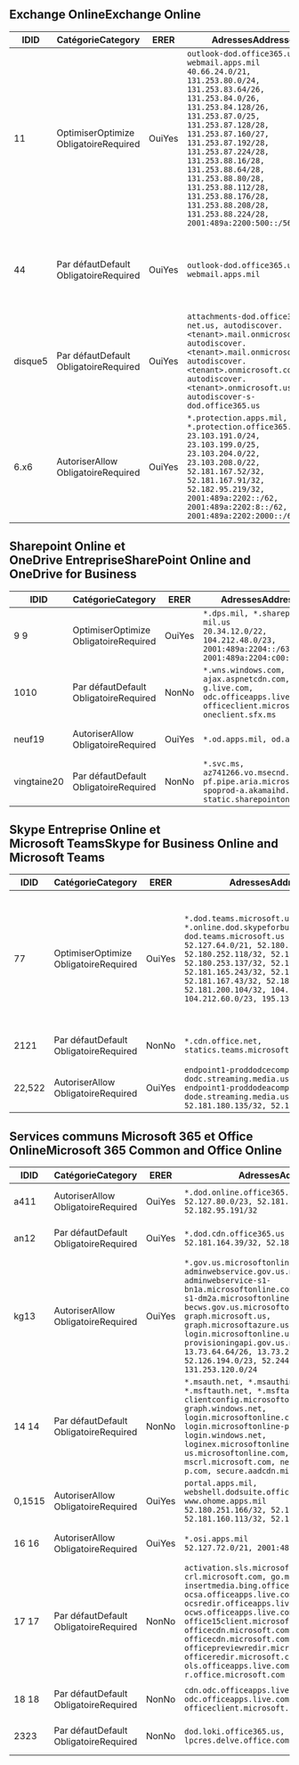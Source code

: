 <!--THIS FILE IS AUTOMATICALLY GENERATED. MANUAL CHANGES WILL BE OVERWRITTEN.-->
<!--Please contact the Office 365 Endpoints team with any questions.-->
<!--USGovDoD endpoints version 2019112700-->
<!--File generated 2019-11-27 11:00:08.0914-->

## <a name="exchange-online"></a><span data-ttu-id="ed75a-101">Exchange Online</span><span class="sxs-lookup"><span data-stu-id="ed75a-101">Exchange Online</span></span>

<span data-ttu-id="ed75a-102">ID</span><span class="sxs-lookup"><span data-stu-id="ed75a-102">ID</span></span> | <span data-ttu-id="ed75a-103">Catégorie</span><span class="sxs-lookup"><span data-stu-id="ed75a-103">Category</span></span> | <span data-ttu-id="ed75a-104">ER</span><span class="sxs-lookup"><span data-stu-id="ed75a-104">ER</span></span> | <span data-ttu-id="ed75a-105">Adresses</span><span class="sxs-lookup"><span data-stu-id="ed75a-105">Addresses</span></span> | <span data-ttu-id="ed75a-106">Ports</span><span class="sxs-lookup"><span data-stu-id="ed75a-106">Ports</span></span>
-- | -------------------- | --- | ---------------------------------------------------------------------------------------------------------------------------------------------------------------------------------------------------------------------------------------------------------------------------------------------------------------------------------------------------------------------------------------------- | -------------------------------
<span data-ttu-id="ed75a-107">1</span><span class="sxs-lookup"><span data-stu-id="ed75a-107">1</span></span> | <span data-ttu-id="ed75a-108">Optimiser</span><span class="sxs-lookup"><span data-stu-id="ed75a-108">Optimize</span></span><BR><span data-ttu-id="ed75a-109">Obligatoire</span><span class="sxs-lookup"><span data-stu-id="ed75a-109">Required</span></span> | <span data-ttu-id="ed75a-110">Oui</span><span class="sxs-lookup"><span data-stu-id="ed75a-110">Yes</span></span> | `outlook-dod.office365.us, webmail.apps.mil`<BR>`40.66.24.0/21, 131.253.80.0/24, 131.253.83.64/26, 131.253.84.0/26, 131.253.84.128/26, 131.253.87.0/25, 131.253.87.128/28, 131.253.87.160/27, 131.253.87.192/28, 131.253.87.224/28, 131.253.88.16/28, 131.253.88.64/28, 131.253.88.80/28, 131.253.88.112/28, 131.253.88.176/28, 131.253.88.208/28, 131.253.88.224/28, 2001:489a:2200:500::/56` | <span data-ttu-id="ed75a-111">**TCP :** 443, 80</span><span class="sxs-lookup"><span data-stu-id="ed75a-111">**TCP:** 443, 80</span></span>
<span data-ttu-id="ed75a-112">4</span><span class="sxs-lookup"><span data-stu-id="ed75a-112">4</span></span> | <span data-ttu-id="ed75a-113">Par défaut</span><span class="sxs-lookup"><span data-stu-id="ed75a-113">Default</span></span><BR><span data-ttu-id="ed75a-114">Obligatoire</span><span class="sxs-lookup"><span data-stu-id="ed75a-114">Required</span></span> | <span data-ttu-id="ed75a-115">Oui</span><span class="sxs-lookup"><span data-stu-id="ed75a-115">Yes</span></span> | `outlook-dod.office365.us, webmail.apps.mil` | <span data-ttu-id="ed75a-116">**TCP :** 143, 25, 587, 993, 995</span><span class="sxs-lookup"><span data-stu-id="ed75a-116">**TCP:** 143, 25, 587, 993, 995</span></span>
<span data-ttu-id="ed75a-117">disque</span><span class="sxs-lookup"><span data-stu-id="ed75a-117">5</span></span> | <span data-ttu-id="ed75a-118">Par défaut</span><span class="sxs-lookup"><span data-stu-id="ed75a-118">Default</span></span><BR><span data-ttu-id="ed75a-119">Obligatoire</span><span class="sxs-lookup"><span data-stu-id="ed75a-119">Required</span></span> | <span data-ttu-id="ed75a-120">Oui</span><span class="sxs-lookup"><span data-stu-id="ed75a-120">Yes</span></span> | `attachments-dod.office365-net.us, autodiscover.<tenant>.mail.onmicrosoft.com, autodiscover.<tenant>.mail.onmicrosoft.us, autodiscover.<tenant>.onmicrosoft.com, autodiscover.<tenant>.onmicrosoft.us, autodiscover-s-dod.office365.us` | <span data-ttu-id="ed75a-121">**TCP :** 443, 80</span><span class="sxs-lookup"><span data-stu-id="ed75a-121">**TCP:** 443, 80</span></span>
<span data-ttu-id="ed75a-122">6.x</span><span class="sxs-lookup"><span data-stu-id="ed75a-122">6</span></span> | <span data-ttu-id="ed75a-123">Autoriser</span><span class="sxs-lookup"><span data-stu-id="ed75a-123">Allow</span></span><BR><span data-ttu-id="ed75a-124">Obligatoire</span><span class="sxs-lookup"><span data-stu-id="ed75a-124">Required</span></span> | <span data-ttu-id="ed75a-125">Oui</span><span class="sxs-lookup"><span data-stu-id="ed75a-125">Yes</span></span> | `*.protection.apps.mil, *.protection.office365.us`<BR>`23.103.191.0/24, 23.103.199.0/25, 23.103.204.0/22, 23.103.208.0/22, 52.181.167.52/32, 52.181.167.91/32, 52.182.95.219/32, 2001:489a:2202::/62, 2001:489a:2202:8::/62, 2001:489a:2202:2000::/63` | <span data-ttu-id="ed75a-126">**TCP :** 25, 443</span><span class="sxs-lookup"><span data-stu-id="ed75a-126">**TCP:** 25, 443</span></span>

## <a name="sharepoint-online-and-onedrive-for-business"></a><span data-ttu-id="ed75a-127">Sharepoint Online et OneDrive Entreprise</span><span class="sxs-lookup"><span data-stu-id="ed75a-127">SharePoint Online and OneDrive for Business</span></span>

<span data-ttu-id="ed75a-128">ID</span><span class="sxs-lookup"><span data-stu-id="ed75a-128">ID</span></span> | <span data-ttu-id="ed75a-129">Catégorie</span><span class="sxs-lookup"><span data-stu-id="ed75a-129">Category</span></span> | <span data-ttu-id="ed75a-130">ER</span><span class="sxs-lookup"><span data-stu-id="ed75a-130">ER</span></span> | <span data-ttu-id="ed75a-131">Adresses</span><span class="sxs-lookup"><span data-stu-id="ed75a-131">Addresses</span></span> | <span data-ttu-id="ed75a-132">Ports</span><span class="sxs-lookup"><span data-stu-id="ed75a-132">Ports</span></span>
-- | -------------------- | --- | -------------------------------------------------------------------------------------------------------------------------- | ----------------
<span data-ttu-id="ed75a-133">9 </span><span class="sxs-lookup"><span data-stu-id="ed75a-133">9</span></span> | <span data-ttu-id="ed75a-134">Optimiser</span><span class="sxs-lookup"><span data-stu-id="ed75a-134">Optimize</span></span><BR><span data-ttu-id="ed75a-135">Obligatoire</span><span class="sxs-lookup"><span data-stu-id="ed75a-135">Required</span></span> | <span data-ttu-id="ed75a-136">Oui</span><span class="sxs-lookup"><span data-stu-id="ed75a-136">Yes</span></span> | `*.dps.mil, *.sharepoint-mil.us`<BR>`20.34.12.0/22, 104.212.48.0/23, 2001:489a:2204::/63, 2001:489a:2204:c00::/54` | <span data-ttu-id="ed75a-137">**TCP :** 443, 80</span><span class="sxs-lookup"><span data-stu-id="ed75a-137">**TCP:** 443, 80</span></span>
<span data-ttu-id="ed75a-138">10</span><span class="sxs-lookup"><span data-stu-id="ed75a-138">10</span></span> | <span data-ttu-id="ed75a-139">Par défaut</span><span class="sxs-lookup"><span data-stu-id="ed75a-139">Default</span></span><BR><span data-ttu-id="ed75a-140">Obligatoire</span><span class="sxs-lookup"><span data-stu-id="ed75a-140">Required</span></span> | <span data-ttu-id="ed75a-141">Non</span><span class="sxs-lookup"><span data-stu-id="ed75a-141">No</span></span> | `*.wns.windows.com, ajax.aspnetcdn.com, g.live.com, odc.officeapps.live.com, officeclient.microsoft.com, oneclient.sfx.ms` | <span data-ttu-id="ed75a-142">**TCP :** 443, 80</span><span class="sxs-lookup"><span data-stu-id="ed75a-142">**TCP:** 443, 80</span></span>
<span data-ttu-id="ed75a-143">neuf</span><span class="sxs-lookup"><span data-stu-id="ed75a-143">19</span></span> | <span data-ttu-id="ed75a-144">Autoriser</span><span class="sxs-lookup"><span data-stu-id="ed75a-144">Allow</span></span><BR><span data-ttu-id="ed75a-145">Obligatoire</span><span class="sxs-lookup"><span data-stu-id="ed75a-145">Required</span></span> | <span data-ttu-id="ed75a-146">Oui</span><span class="sxs-lookup"><span data-stu-id="ed75a-146">Yes</span></span> | `*.od.apps.mil, od.apps.mil` | <span data-ttu-id="ed75a-147">**TCP :** 443, 80</span><span class="sxs-lookup"><span data-stu-id="ed75a-147">**TCP:** 443, 80</span></span>
<span data-ttu-id="ed75a-148">vingtaine</span><span class="sxs-lookup"><span data-stu-id="ed75a-148">20</span></span> | <span data-ttu-id="ed75a-149">Par défaut</span><span class="sxs-lookup"><span data-stu-id="ed75a-149">Default</span></span><BR><span data-ttu-id="ed75a-150">Obligatoire</span><span class="sxs-lookup"><span data-stu-id="ed75a-150">Required</span></span> | <span data-ttu-id="ed75a-151">Non</span><span class="sxs-lookup"><span data-stu-id="ed75a-151">No</span></span> | `*.svc.ms, az741266.vo.msecnd.net, pf.pipe.aria.microsoft.com, spoprod-a.akamaihd.net, static.sharepointonline.com` | <span data-ttu-id="ed75a-152">**TCP :** 443, 80</span><span class="sxs-lookup"><span data-stu-id="ed75a-152">**TCP:** 443, 80</span></span>

## <a name="skype-for-business-online-and-microsoft-teams"></a><span data-ttu-id="ed75a-153">Skype Entreprise Online et Microsoft Teams</span><span class="sxs-lookup"><span data-stu-id="ed75a-153">Skype for Business Online and Microsoft Teams</span></span>

<span data-ttu-id="ed75a-154">ID</span><span class="sxs-lookup"><span data-stu-id="ed75a-154">ID</span></span> | <span data-ttu-id="ed75a-155">Catégorie</span><span class="sxs-lookup"><span data-stu-id="ed75a-155">Category</span></span> | <span data-ttu-id="ed75a-156">ER</span><span class="sxs-lookup"><span data-stu-id="ed75a-156">ER</span></span> | <span data-ttu-id="ed75a-157">Adresses</span><span class="sxs-lookup"><span data-stu-id="ed75a-157">Addresses</span></span> | <span data-ttu-id="ed75a-158">Ports</span><span class="sxs-lookup"><span data-stu-id="ed75a-158">Ports</span></span>
-- | -------------------- | --- | -------------------------------------------------------------------------------------------------------------------------------------------------------------------------------------------------------------------------------------------------------------------------------------------------------------------------------------------------------- | -----------------------------------------------
<span data-ttu-id="ed75a-159">7</span><span class="sxs-lookup"><span data-stu-id="ed75a-159">7</span></span> | <span data-ttu-id="ed75a-160">Optimiser</span><span class="sxs-lookup"><span data-stu-id="ed75a-160">Optimize</span></span><BR><span data-ttu-id="ed75a-161">Obligatoire</span><span class="sxs-lookup"><span data-stu-id="ed75a-161">Required</span></span> | <span data-ttu-id="ed75a-162">Oui</span><span class="sxs-lookup"><span data-stu-id="ed75a-162">Yes</span></span> | `*.dod.teams.microsoft.us, *.online.dod.skypeforbusiness.us, dod.teams.microsoft.us`<BR>`52.127.64.0/21, 52.180.249.148/32, 52.180.252.118/32, 52.180.252.187/32, 52.180.253.137/32, 52.180.253.154/32, 52.181.165.243/32, 52.181.166.119/32, 52.181.167.43/32, 52.181.167.64/32, 52.181.200.104/32, 104.212.32.0/22, 104.212.60.0/23, 195.134.240.0/22` | <span data-ttu-id="ed75a-163">**TCP :** 443</span><span class="sxs-lookup"><span data-stu-id="ed75a-163">**TCP:** 443</span></span><BR><span data-ttu-id="ed75a-164">**UDP :** 3478, 3479, 3480, 3481</span><span class="sxs-lookup"><span data-stu-id="ed75a-164">**UDP:** 3478, 3479, 3480, 3481</span></span>
<span data-ttu-id="ed75a-165"> 21</span><span class="sxs-lookup"><span data-stu-id="ed75a-165">21</span></span> | <span data-ttu-id="ed75a-166">Par défaut</span><span class="sxs-lookup"><span data-stu-id="ed75a-166">Default</span></span><BR><span data-ttu-id="ed75a-167">Obligatoire</span><span class="sxs-lookup"><span data-stu-id="ed75a-167">Required</span></span> | <span data-ttu-id="ed75a-168">Non</span><span class="sxs-lookup"><span data-stu-id="ed75a-168">No</span></span> | `*.cdn.office.net, statics.teams.microsoft.com` | <span data-ttu-id="ed75a-169">**TCP :** 443</span><span class="sxs-lookup"><span data-stu-id="ed75a-169">**TCP:** 443</span></span>
<span data-ttu-id="ed75a-170">22,5</span><span class="sxs-lookup"><span data-stu-id="ed75a-170">22</span></span> | <span data-ttu-id="ed75a-171">Autoriser</span><span class="sxs-lookup"><span data-stu-id="ed75a-171">Allow</span></span><BR><span data-ttu-id="ed75a-172">Obligatoire</span><span class="sxs-lookup"><span data-stu-id="ed75a-172">Required</span></span> | <span data-ttu-id="ed75a-173">Oui</span><span class="sxs-lookup"><span data-stu-id="ed75a-173">Yes</span></span> | `endpoint1-proddodcecompsvc-dodc.streaming.media.usgovcloudapi.net, endpoint1-proddodeacompsvc-dode.streaming.media.usgovcloudapi.net`<BR>`52.181.180.135/32, 52.182.53.6/32` | <span data-ttu-id="ed75a-174">**TCP :** 443</span><span class="sxs-lookup"><span data-stu-id="ed75a-174">**TCP:** 443</span></span>

## <a name="microsoft-365-common-and-office-online"></a><span data-ttu-id="ed75a-175">Services communs Microsoft 365 et Office Online</span><span class="sxs-lookup"><span data-stu-id="ed75a-175">Microsoft 365 Common and Office Online</span></span>

<span data-ttu-id="ed75a-176">ID</span><span class="sxs-lookup"><span data-stu-id="ed75a-176">ID</span></span> | <span data-ttu-id="ed75a-177">Catégorie</span><span class="sxs-lookup"><span data-stu-id="ed75a-177">Category</span></span> | <span data-ttu-id="ed75a-178">ER</span><span class="sxs-lookup"><span data-stu-id="ed75a-178">ER</span></span> | <span data-ttu-id="ed75a-179">Adresses</span><span class="sxs-lookup"><span data-stu-id="ed75a-179">Addresses</span></span> | <span data-ttu-id="ed75a-180">Ports</span><span class="sxs-lookup"><span data-stu-id="ed75a-180">Ports</span></span>
-- | ------------------- | --- | ------------------------------------------------------------------------------------------------------------------------------------------------------------------------------------------------------------------------------------------------------------------------------------------------------------------------------------------------------------------------------------------------------------------------- | ----------------
<span data-ttu-id="ed75a-181">a4</span><span class="sxs-lookup"><span data-stu-id="ed75a-181">11</span></span> | <span data-ttu-id="ed75a-182">Autoriser</span><span class="sxs-lookup"><span data-stu-id="ed75a-182">Allow</span></span><BR><span data-ttu-id="ed75a-183">Obligatoire</span><span class="sxs-lookup"><span data-stu-id="ed75a-183">Required</span></span> | <span data-ttu-id="ed75a-184">Oui</span><span class="sxs-lookup"><span data-stu-id="ed75a-184">Yes</span></span> | `*.dod.online.office365.us`<BR>`52.127.80.0/23, 52.181.164.39/32, 52.182.95.191/32` | <span data-ttu-id="ed75a-185">**TCP :** 443</span><span class="sxs-lookup"><span data-stu-id="ed75a-185">**TCP:** 443</span></span>
<span data-ttu-id="ed75a-186">an</span><span class="sxs-lookup"><span data-stu-id="ed75a-186">12</span></span> | <span data-ttu-id="ed75a-187">Par défaut</span><span class="sxs-lookup"><span data-stu-id="ed75a-187">Default</span></span><BR><span data-ttu-id="ed75a-188">Obligatoire</span><span class="sxs-lookup"><span data-stu-id="ed75a-188">Required</span></span> | <span data-ttu-id="ed75a-189">Oui</span><span class="sxs-lookup"><span data-stu-id="ed75a-189">Yes</span></span> | `*.dod.cdn.office365.us`<BR>`52.181.164.39/32, 52.182.95.191/32` | <span data-ttu-id="ed75a-190">**TCP :** 443</span><span class="sxs-lookup"><span data-stu-id="ed75a-190">**TCP:** 443</span></span>
<span data-ttu-id="ed75a-191">kg</span><span class="sxs-lookup"><span data-stu-id="ed75a-191">13</span></span> | <span data-ttu-id="ed75a-192">Autoriser</span><span class="sxs-lookup"><span data-stu-id="ed75a-192">Allow</span></span><BR><span data-ttu-id="ed75a-193">Obligatoire</span><span class="sxs-lookup"><span data-stu-id="ed75a-193">Required</span></span> | <span data-ttu-id="ed75a-194">Oui</span><span class="sxs-lookup"><span data-stu-id="ed75a-194">Yes</span></span> | `*.gov.us.microsoftonline.com, adminwebservice.gov.us.microsoftonline.com, adminwebservice-s1-bn1a.microsoftonline.com, adminwebservice-s1-dm2a.microsoftonline.com, becws.gov.us.microsoftonline.com, dod-graph.microsoft.us, graph.microsoftazure.us, login.microsoftonline.us, provisioningapi.gov.us.microsoftonline.com`<BR>`13.73.64.64/26, 13.73.208.128/25, 52.126.194.0/23, 52.244.120.128/25, 131.253.120.0/24` | <span data-ttu-id="ed75a-195">**TCP :** 443</span><span class="sxs-lookup"><span data-stu-id="ed75a-195">**TCP:** 443</span></span>
<span data-ttu-id="ed75a-196">14 </span><span class="sxs-lookup"><span data-stu-id="ed75a-196">14</span></span> | <span data-ttu-id="ed75a-197">Par défaut</span><span class="sxs-lookup"><span data-stu-id="ed75a-197">Default</span></span><BR><span data-ttu-id="ed75a-198">Obligatoire</span><span class="sxs-lookup"><span data-stu-id="ed75a-198">Required</span></span> | <span data-ttu-id="ed75a-199">Non</span><span class="sxs-lookup"><span data-stu-id="ed75a-199">No</span></span> | `*.msauth.net, *.msauthimages.us, *.msftauth.net, *.msftauthimages.us, clientconfig.microsoftonline-p.net, graph.windows.net, login.microsoftonline.com, login.microsoftonline-p.com, login.windows.net, loginex.microsoftonline.com, login-us.microsoftonline.com, mscrl.microsoft.com, nexus.microsoftonline-p.com, secure.aadcdn.microsoftonline-p.com` | <span data-ttu-id="ed75a-200">**TCP :** 443</span><span class="sxs-lookup"><span data-stu-id="ed75a-200">**TCP:** 443</span></span>
<span data-ttu-id="ed75a-201">0,15</span><span class="sxs-lookup"><span data-stu-id="ed75a-201">15</span></span> | <span data-ttu-id="ed75a-202">Autoriser</span><span class="sxs-lookup"><span data-stu-id="ed75a-202">Allow</span></span><BR><span data-ttu-id="ed75a-203">Obligatoire</span><span class="sxs-lookup"><span data-stu-id="ed75a-203">Required</span></span> | <span data-ttu-id="ed75a-204">Oui</span><span class="sxs-lookup"><span data-stu-id="ed75a-204">Yes</span></span> | `portal.apps.mil, webshell.dodsuite.office365.us, www.ohome.apps.mil`<BR>`52.180.251.166/32, 52.181.160.19/32, 52.181.160.113/32, 52.182.92.132/32` | <span data-ttu-id="ed75a-205">**TCP :** 443</span><span class="sxs-lookup"><span data-stu-id="ed75a-205">**TCP:** 443</span></span>
<span data-ttu-id="ed75a-206">16 </span><span class="sxs-lookup"><span data-stu-id="ed75a-206">16</span></span> | <span data-ttu-id="ed75a-207">Autoriser</span><span class="sxs-lookup"><span data-stu-id="ed75a-207">Allow</span></span><BR><span data-ttu-id="ed75a-208">Obligatoire</span><span class="sxs-lookup"><span data-stu-id="ed75a-208">Required</span></span> | <span data-ttu-id="ed75a-209">Oui</span><span class="sxs-lookup"><span data-stu-id="ed75a-209">Yes</span></span> | `*.osi.apps.mil`<BR>`52.127.72.0/21, 2001:489a:2206::/48` | <span data-ttu-id="ed75a-210">**TCP :** 443</span><span class="sxs-lookup"><span data-stu-id="ed75a-210">**TCP:** 443</span></span>
<span data-ttu-id="ed75a-211">17 </span><span class="sxs-lookup"><span data-stu-id="ed75a-211">17</span></span> | <span data-ttu-id="ed75a-212">Par défaut</span><span class="sxs-lookup"><span data-stu-id="ed75a-212">Default</span></span><BR><span data-ttu-id="ed75a-213">Obligatoire</span><span class="sxs-lookup"><span data-stu-id="ed75a-213">Required</span></span> | <span data-ttu-id="ed75a-214">Non</span><span class="sxs-lookup"><span data-stu-id="ed75a-214">No</span></span> | `activation.sls.microsoft.com, crl.microsoft.com, go.microsoft.com, insertmedia.bing.office.net, ocsa.officeapps.live.com, ocsredir.officeapps.live.com, ocws.officeapps.live.com, office15client.microsoft.com, officecdn.microsoft.com, officecdn.microsoft.com.edgesuite.net, officepreviewredir.microsoft.com, officeredir.microsoft.com, ols.officeapps.live.com, r.office.microsoft.com` | <span data-ttu-id="ed75a-215">**TCP :** 443, 80</span><span class="sxs-lookup"><span data-stu-id="ed75a-215">**TCP:** 443, 80</span></span>
<span data-ttu-id="ed75a-216">18 </span><span class="sxs-lookup"><span data-stu-id="ed75a-216">18</span></span> | <span data-ttu-id="ed75a-217">Par défaut</span><span class="sxs-lookup"><span data-stu-id="ed75a-217">Default</span></span><BR><span data-ttu-id="ed75a-218">Obligatoire</span><span class="sxs-lookup"><span data-stu-id="ed75a-218">Required</span></span> | <span data-ttu-id="ed75a-219">Non</span><span class="sxs-lookup"><span data-stu-id="ed75a-219">No</span></span> | `cdn.odc.officeapps.live.com, odc.officeapps.live.com, officeclient.microsoft.com` | <span data-ttu-id="ed75a-220">**TCP :** 443, 80</span><span class="sxs-lookup"><span data-stu-id="ed75a-220">**TCP:** 443, 80</span></span>
<span data-ttu-id="ed75a-221">23</span><span class="sxs-lookup"><span data-stu-id="ed75a-221">23</span></span> | <span data-ttu-id="ed75a-222">Par défaut</span><span class="sxs-lookup"><span data-stu-id="ed75a-222">Default</span></span><BR><span data-ttu-id="ed75a-223">Obligatoire</span><span class="sxs-lookup"><span data-stu-id="ed75a-223">Required</span></span> | <span data-ttu-id="ed75a-224">Non</span><span class="sxs-lookup"><span data-stu-id="ed75a-224">No</span></span> | `dod.loki.office365.us, lpcres.delve.office.com` | <span data-ttu-id="ed75a-225">**TCP :** 443</span><span class="sxs-lookup"><span data-stu-id="ed75a-225">**TCP:** 443</span></span>
